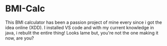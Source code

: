 # BMI-Calc
This BMI calculator has been a passion project of mine every since i got the idea online (XDD). I installed VS code and with my current knowledge in java, i rebulit the entire thing! Looks lame but, you're not the one making it now, are you?

